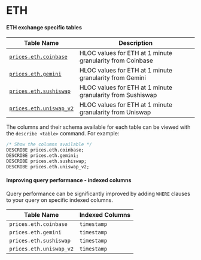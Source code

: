 # ETH

#### ETH exchange specific tables

| Table Name                                           | Description                                                |
| ---------------------------------------------------- | ---------------------------------------------------------- |
| [`prices.eth.coinbase`](prices.eth.coinbase.md)      | HLOC values for ETH at 1 minute granularity from Coinbase  |
| [`prices.eth.gemini`](prices.eth.gemini.md)          | HLOC values for ETH at 1 minute granularity from Gemini    |
| [`prices.eth.sushiswap`](prices.eth.sushiswap.md)    | HLOC values for ETH at 1 minute granularity from Sushiswap |
| [`prices.eth.uniswap_v2`](prices.eth.uniswap\_v2.md) | HLOC values for ETH at 1 minute granularity from Uniswap   |

The columns and their schema available for each table can be viewed with the `describe <table>` command. For example:

```sql
/* Show the columns available */
DESCRIBE prices.eth.coinbase;
DESCRIBE prices.eth.gemini;
DESCRIBE prices.eth.sushiswap;
DESCRIBE prices.eth.uniswap_v2;
```

#### Improving query performance - indexed columns

Query performance can be significantly improved by adding `WHERE` clauses to your query on specific indexed columns.

| Table Name              | Indexed Columns |
| ----------------------- | --------------- |
| `prices.eth.coinbase`   | `timestamp`     |
| `prices.eth.gemini`     | `timestamp`     |
| `prices.eth.sushiswap`  | `timestamp`     |
| `prices.eth.uniswap_v2` | `timestamp`     |
